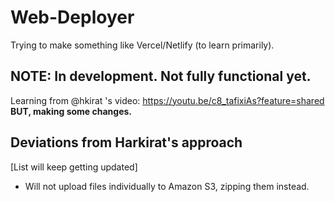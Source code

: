 # Web-Deployer
Trying to make something like Vercel/Netlify (to learn primarily).

## NOTE: In development. Not fully functional yet.

Learning from @hkirat 's video: https://youtu.be/c8_tafixiAs?feature=shared 
**BUT, making some changes.**
## Deviations from Harkirat's approach 
[List will keep getting updated]
- Will not upload files individually to Amazon S3, zipping them instead.
